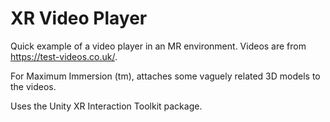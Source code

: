 # XR Video Player

Quick example of a video player in an MR environment. Videos are from https://test-videos.co.uk/.

For Maximum Immersion (tm), attaches some vaguely related 3D models to the videos.

Uses the Unity XR Interaction Toolkit package.
